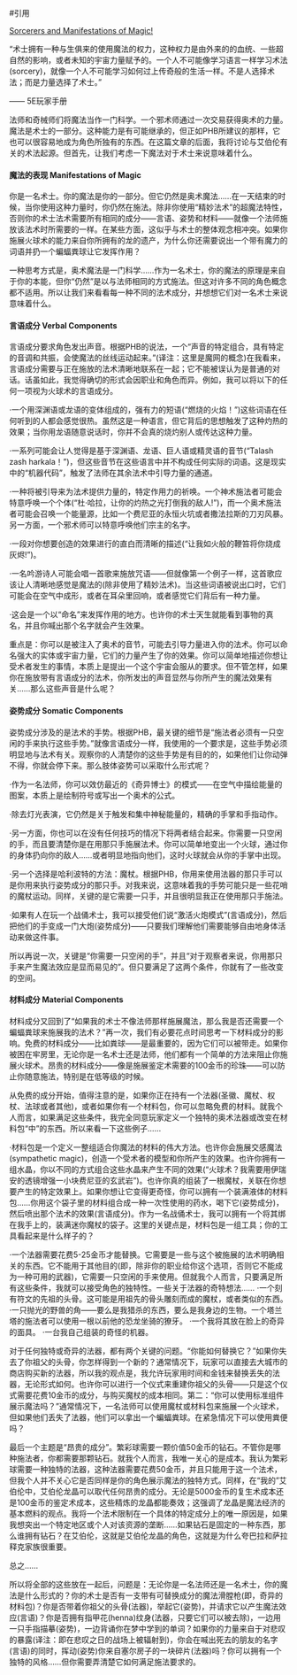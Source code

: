 #引用

[Sorcerers and Manifestations of Magic!](https://keith-baker.com/sorcerers-2/)

“术士拥有一种与生俱来的使用魔法的权力，这种权力是由外来的的血统、一些超自然的影响，或者未知的宇宙力量赋予的。一个人不可能像学习语言一样学习术法(sorcery)，就像一个人不可能学习如何过上传奇般的生活一样。不是人选择术法；而是力量选择了术士。”

—— 5E玩家手册

法师和奇械师们将魔法当作一门科学。一个邪术师通过一次交易获得奥术的力量。魔法是术士的一部分。这种能力是有可能继承的，但正如PHB所建议的那样，它也可以很容易地成为角色所独有的东西。在这篇文章的后面，我将讨论与艾伯伦有关的术法起源。但首先，让我们考虑一下魔法对于术士来说意味着什么。


#### 魔法的表现 Manifestations of Magic

你是一名术士。你的魔法是你的一部分。但它仍然是奥术魔法……在一天结束的时候，当你使用这种力量时，你仍然在施法。除非你使用“精妙法术”的超魔法特性，否则你的术士法术需要所有相同的成分——言语、姿势和材料——就像一个法师施放该法术时所需要的一样。在某些方面，这似乎与术士的整体观念相冲突。如果你施展火球术的能力来自你所拥有的龙的遗产，为什么你还需要说出一个带有魔力的词语并扔一个蝙蝠粪球让它发挥作用？

一种思考方式是，奥术魔法是一门科学……作为一名术士，你的魔法的原理是来自于你的本能，但你“仍然”是以与法师相同的方式施法。但这对许多不同的角色概念都不适用。所以让我们来看看每一种不同的法术成分，并想想它们对一名术士来说意味着什么。


#### 言语成分 Verbal Components

言语成分要求角色发出声音。根据PHB的说法，一个“声音的特定组合，具有特定的音调和共振，会使魔法的丝线运动起来。”(译注：这里是魔网的概念)在我看来，言语成分需要与正在施放的法术清晰地联系在一起；它不能被误认为是普通的对话。话虽如此，我觉得确切的形式会因职业和角色而异。例如，我可以将以下的任何一项视为火球术的言语成分。

·一个用深渊语或龙语的变体组成的，强有力的短语(“燃烧的火焰！”)这些词语在任何听到的人都会感觉很热。虽然这是一种语言，但它背后的思想触发了这种灼热的效果；当你用龙语随意说话时，你并不会真的烧灼别人或传达这种力量。

·一系列可能会让人觉得是基于深渊语、龙语、巨人语或精灵语的音节(“Talash zash harkala！”)，但这些音节在这些语言中并不构成任何实际的词语。这是现实中的“机器代码”，触发了法师在其余法术中引导力量的通道。

·一种将被引导来为法术提供力量的，特定作用力的祈唤。一个神术施法者可能会特意呼唤一个个体(“杜·哈拉，让你的灼热之光打倒我的敌人!”)，而一个奥术施法者可能会召唤一个能量源，比如一个费尼亚的永恒火坑或者撒法拉斯的刀刃风暴。另一方面，一个邪术师可以特意呼唤他们宗主的名字。

·一段对你想要创造的效果进行的直白而清晰的描述(“让我如火般的鞭笞将你烧成灰烬!”)。

·一名吟游诗人可能会唱一首歌来施放咒语——但就像第一个例子一样，这首歌应该让人清晰地感觉是魔法的(除非使用了精妙法术)。当这些词语被说出口时，它们可能会在空气中成形，或者在耳朵里回响，或者感觉它们背后有一种力量。

·这会是一个以“命名”来发挥作用的地方。也许你的术士天生就能看到事物的真名，并且你喊出那个名字就会产生效果。

重点是：你可以是被注入了奥术的音节，可能去引导力量进入你的法术。你可以命名强大的实体或宇宙力量，它们的力量产生了你的效果。你可以简单地描述你想让受术者发生的事情，本质上是提出一个这个宇宙会服从的要求。但不管怎样，如果你在施放带有言语成分的法术，你所发出的声音显然与你所产生的魔法效果有关……那么这些声音是什么呢？


#### 姿势成分 Somatic Components

姿势成分涉及的是法术的手势。根据PHB，最关键的细节是“施法者必须有一只空闲的手来执行这些手势。”就像言语成分一样，我使用的一个要求是，这些手势必须明显地与法术有关。观察你的人清楚你的这些手势是有目的的，如果他们让你动弹不得，你就会停下来。那么肢体姿势可以采取什么形式呢？

·作为一名法师，你可以效仿最近的《奇异博士》的模式——在空气中描绘能量的图案，本质上是绘制符号或写出一个奥术的公式。

·除去灯光表演，它仍然是关于触发和集中神秘能量的，精确的手掌和手指动作。

·另一方面，你也可以在没有任何技巧的情况下将两者结合起来。你需要一只空闲的手，而且要清楚你是在用那只手施展法术。你可以简单地变出一个火球，通过你的身体扔向你的敌人……或者明显地指向他们，这时火球就会从你的手掌中出现。

·另一个选择是哈利波特的方法：魔杖。根据PHB，你用来使用法器的那只手可以是你用来执行姿势成分的那只手。对我来说，这意味着我的手势可能只是一些花哨的魔杖运动。同样，关键的是它需要一只手，并且很明显我正在使用那只手施法。

·如果有人在玩一个战俑术士，我可以接受他们说“激活火炮模式”(言语成分)，然后把他们的手变成一门大炮(姿势成分)——只要我们理解他们需要能够自由地身体活动来做这件事。

所以再说一次，关键是“你需要一只空闲的手”，并且“对于观察者来说，你用那只手来产生魔法效应是显而易见的”。但只要满足了这两个条件，你就有了一些改变的空间。


#### 材料成分 Material Components

材料成分又回到了“如果我的术士不像法师那样施展魔法，那么我是否还需要一个蝙蝠粪球来施展我的法术？”再一次，我们有必要花点时间思考一下材料成分的影响。免费的材料成分——比如粪球——是最重要的，因为它们可以被带走。如果你被困在牢房里，无论你是一名术士还是法师，他们都有一个简单的方法来阻止你施展火球术。昂贵的材料成分——像是施展鉴定术需要的100金币的珍珠——可以防止你随意施法，特别是在低等级的时候。

从免费的成分开始，值得注意的是，如果你正在持有一个法器(圣徽、魔杖、权杖、法球或者其他)，或者如果你有一个材料包，你可以忽略免费的材料。就我个人而言，如果满足这些条件，我完全同意玩家定义一个独特的奥术法器或改变在材料包“中”的东西。所以来看一下这些例子……

·材料包是一个定义一整组适合你魔法的材料的伟大方法。也许你会施展交感魔法(sympathetic magic)，创造一个受术者的模型和你所产生的效果。也许你拥有一组水晶，你以不同的方式组合这些水晶来产生不同的效果(“火球术？我需要用伊瑞安的透镜增强一小块费尼亚的玄武岩”)。也许你真的组装了一根魔杖，关联在你想要产生的特定效果上。如果你想让它变得更奇怪，你可以拥有一个装满液体的材料包……你用这个袋子里的材料组合成一种一次性使用的药水，喝下它(姿势成分)，然后喷出那个法术的效果(言语成分)。作为一名战俑术士，我可以拥有一个将其绑在我手上的，装满迷你魔杖的袋子。这里的关键点是，材料包是一组工具；你的工具看起来是什么样子的？

·一个法器需要花费5-25金币才能替换。它需要是一些与这个被施展的法术明确相关的东西。它不能用于其他目的(即，除非你的职业给你这个选项，否则它不能成为一种可用的武器)，它需要一只空闲的手来使用。但就我个人而言，只要满足所有这些条件，我就可以接受角色的独特性。一些关于法器的奇特想法……
·一个刻有符文的先祖的头骨。这可能是用祖先的骨头雕刻而成的魔杖，或者类似的东西。
·一只抛光的野兽的角——要么是我猎杀的东西，要么是我身边的生物。一个塔兰塔的施法者可以使用一根以前他的恐龙坐骑的獠牙。
·一个我将其放在脸上的奇异的面具。
·一台我自己组装的奇怪的机器。

对于任何独特或奇异的法器，都有两个关键的问题。“你能如何替换它？”如果你失去了你祖父的头骨，你怎样得到一个新的？通常情况下，玩家可以直接去大城市的商店购买新的法器，所以我的观点是，我允许玩家用时间和金钱来替换丢失的法器，无论形式如何。也许你可以进行一个仪式来重建你祖父的头骨——只是这个仪式需要花费10金币的成分，与购买魔杖的成本相同。第二：“你可以使用标准组件展示魔法吗？”通常情况下，一名法师可以使用魔杖或材料包来施展一个火球术，但如果他们丢失了法器，他们可以拿出一个蝙蝠粪球。在紧急情况下可以使用粪便吗？

最后一个主题是“昂贵的成分”。繁彩球需要一颗价值50金币的钻石。不管你是哪种施法者，你都需要那颗钻石。就我个人而言，我唯一关心的是成本。我认为繁彩球需要一种独特的法器，这种法器需要花费50金币，并且只能用于这一个法术，但我个人并不关心它是否同样是你的角色展示魔法的独特方式。同样，在“我的”艾伯伦中，艾伯伦龙晶可以取代任何昂贵的成分。无论是5000金币的复生术成本还是100金币的鉴定术成本，这些精炼的龙晶都能奏效；这强调了龙晶是魔法经济的基本燃料的观点。我将一个法术限制在一个具体的特定成分上的唯一原因是，如果我想突出一个特定地区或个人对该资源的垄断……如果钻石是固定的一种东西，那么谁拥有钻石？在艾伯伦，这就是艾伯伦龙晶的角色，这就是为什么夸巴拉和萨拉释克家族很重要。


总之……

所以将全部的这些放在一起后，问题是：无论你是一名法师还是一名术士，你的魔法是什么形式的？你的术士是否有一支带有可替换成分的魔法滑膛枪(即，奇异的材料包)？你是否带着你祖父的头骨(法器)，举起它(姿势)，并请求它以产生魔法效应(言语)？你是否拥有指甲花(henna)纹身(法器，只要它们可以被去除)，一边用一只手指描摹(姿势)，一边背诵你在梦中学到的单词？如果你的力量来自于对悲叹的暴露(译注：即在悲叹之日的战场上被辐射到)，你会在喊出死去的朋友的名字(言语)的同时，挥动(姿势)你来自塞尔房子的一块碎片(法器)吗？你可以拥有一个独特的风格……但你需要弄清楚它如何满足施法要求的。
